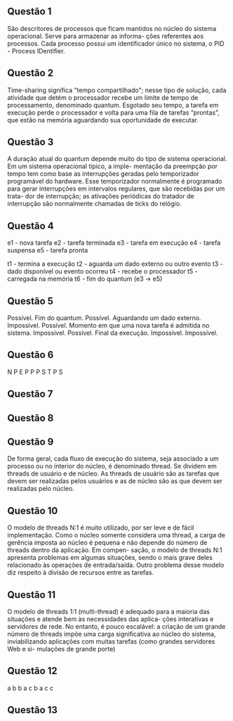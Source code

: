 ## Questão 1

  São descritores de processos que ficam mantidos no núcleo do sistema operacional. Serve para armazenar as informa-
ções referentes aos processos. Cada processo possui um identificador único no sistema, o PID - Process IDentifier.

## Questão 2

  Time-sharing significa "tempo compartilhado"; nesse tipo de solução, cada atividade que detém o processador recebe
um limite de tempo de processamento, denominado quantum. Esgotado seu tempo, a tarefa em execução perde o processador 
e volta para uma fila de tarefas “prontas”, que estão na memória aguardando sua oportunidade de executar.

## Questão 3

  A duração atual do quantum depende muito do tipo de sistema operacional. Em um sistema operacional típico, a imple-
mentação da preempção por tempo tem como base as interrupções geradas pelo temporizador programável do hardware. Esse
temporizador normalmente é programado para gerar interrupções em intervalos regulares, que são recebidas por um trata-
dor de interrupção; as ativações periódicas do tratador de interrupção são normalmente chamadas de ticks do relógio.

## Questão 4

  e1 - nova tarefa
  e2 - tarefa terminada
  e3 - tarefa em execução
  e4 - tarefa suspensa
  e5 - tarefa pronta

  t1 - termina a execução
  t2 - aguarda um dado externo ou outro evento
  t3 - dado disponível ou evento ocorreu
  t4 - recebe o processador
  t5 - carregada na memória
  t6 - fim do quantum (e3 -> e5)

## Questão 5

  Possível. Fim do quantum.
  Possível. Aguardando um dado externo.
  Impossível. 
  Possível. Momento em que uma nova tarefa é admitida no sistema.
  Impossível.
  Possível. Final da execução.
  Impossível.
  Impossível.

## Questão 6

  N
  P
  E
  P
  P
  P
  S
  T
  P
  S

## Questão 7

## Questão 8

## Questão 9

  De forma geral, cada fluxo de execução do sistema, seja associado a um processo ou no interior do núcleo, é denominado
thread. Se dividem em threads de usuário e de núcleo. As threads de usuário são as tarefas que devem ser realizadas pelos
usuários e as de núcleo são as que devem ser realizadas pelo núcleo.

## Questão 10

  O modelo de threads N:1 é muito utilizado, por ser leve e de fácil implementação. Como o núcleo somente considera uma
thread, a carga de gerência imposta ao núcleo é pequena e não depende do número de threads dentro da aplicação. Em compen-
sação, o modelo de threads N:1 apresenta problemas em algumas situações, sendo o mais grave deles relacionado às operações
de entrada/saída. Outro problema desse modelo diz respeito à divisão de recursos entre as tarefas.

## Questão 11
  O modelo de threads 1:1 (multi-thread) é adequado para a maioria das situações e atende bem às necessidades das aplica-
ções interativas e servidores de rede. No entanto, é pouco escalável: a criação de um grande número de threads impõe uma
carga significativa ao núcleo do sistema, inviabilizando aplicações com muitas tarefas (como grandes servidores Web e si-
mulações de grande porte)

## Questão 12

  a
  b
  b
  a
  c
  b
  a
  c
  c

## Questão 13
